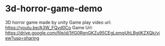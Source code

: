# 3d-horror-game-demo
3D horror game made by unity 
Game play video url: https://youtu.be/A3W_FQvd0Co
Game Url: https://drive.google.com/file/d/1ifG0RgnGKZu95CEgLpmqUhLBgilKZXQk/view?usp=sharing

